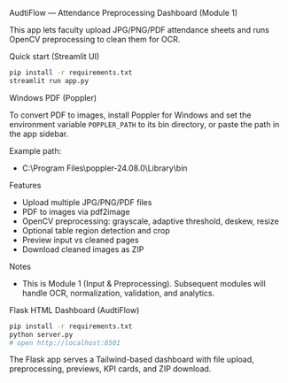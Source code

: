 AudtiFlow — Attendance Preprocessing Dashboard (Module 1)

This app lets faculty upload JPG/PNG/PDF attendance sheets and runs OpenCV preprocessing to clean them for OCR.

Quick start (Streamlit UI)

```bash
pip install -r requirements.txt
streamlit run app.py
```

Windows PDF (Poppler)

To convert PDF to images, install Poppler for Windows and set the environment variable `POPPLER_PATH` to its bin directory, or paste the path in the app sidebar.

Example path:
- C:\\Program Files\\poppler-24.08.0\\Library\\bin

Features

- Upload multiple JPG/PNG/PDF files
- PDF to images via pdf2image
- OpenCV preprocessing: grayscale, adaptive threshold, deskew, resize
- Optional table region detection and crop
- Preview input vs cleaned pages
- Download cleaned images as ZIP

Notes

- This is Module 1 (Input & Preprocessing). Subsequent modules will handle OCR, normalization, validation, and analytics.

Flask HTML Dashboard (AudtiFlow)

```bash
pip install -r requirements.txt
python server.py
# open http://localhost:8501
```

The Flask app serves a Tailwind-based dashboard with file upload, preprocessing, previews, KPI cards, and ZIP download.

